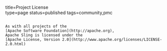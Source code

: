 title=Project License		
type=page
status=published
tags=community,pmc
~~~~~~

As with all projects of the
[Apache Software Foundation](http://apache.org),
Apache Sling is licensed under the
[Apache License, Version 2.0](http://www.apache.org/licenses/LICENSE-2.0.html)
